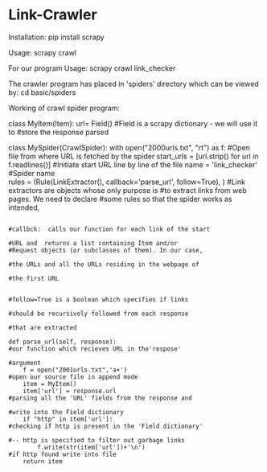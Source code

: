 # Link-Crawler
Installation: pip install scrapy

Usage: scrapy crawl <spider-name> 

For our program Usage: scrapy crawl link_checker

The crawler program has placed in 'spiders' directory which can be viewed by: cd basic/spiders

Working of crawl spider program:

class MyItem(Item):
    url= Field()                                                            #Field is a scrapy dictionary - we will use it to 
                                                                            #store the response parsed

class MySpider(CrawlSpider):
    with open("2000urls.txt", "rt") as f:                                   #Open file from where URL is fetched by the spider
        start_urls = [url.strip() for url in f.readlines()]                 #Initiate start URL line by line of the file
    name = 'link_checker'                                                   #Spider name    
    rules = (Rule(LinkExtractor(), callback='parse_url', follow=True), )    #Link extractors are objects whose only purpose is 
                                                                            #to extract links from web pages. We need to declare 
                                                                            #some rules so that the spider works as intended, 
                                                                                  
                                                                               #callbck:  calls our function for each link of the start
                                                                               #URL and  returns a list containing Item and/or                                                                                          #Request objects (or subclasses of them). In our case,
                                                                               #the URLs and all the URLs residing in the webpage of 
                                                                               #the first URL
                                                                                  
                                                                               #follow=True is a boolean which specifies if links
                                                                               #should be recursively followed from each response
                                                                               #that are extracted  

    def parse_url(self, response):                                             #our function which recieves URL in the'respose'
                                                                               #argument
        f = open("2001urls.txt",'a+')                                          #open our source file in append mode
        item = MyItem()                                                            
        item['url'] = response.url                                             #parsing all the 'URL' fields from the response and 
                                                                               #write into the Field dictionary
        if "http" in item['url']:                                              #checking if http is present in the 'Field dictionary' 
                                                                               #-- http is specified to filter out garbage links 
            f.write(str(item['url'])+'\n')                                     #if http found write into file
        return item
